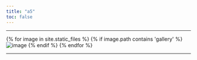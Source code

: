 ```yaml
---
title: "a5"
toc: false
---
```



----

{% for image in site.static_files %}
  {% if image.path contains 'gallery' %}
    <img src="{{ site.baseurl }}{{ image.path }}" alt="image" />
  {% endif %}
{% endfor %}


----
